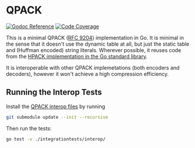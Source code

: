 # QPACK

[![Godoc Reference](https://img.shields.io/badge/godoc-reference-blue.svg?style=flat-square)](https://godoc.org/github.com/quic-go/qpack)
[![Code Coverage](https://img.shields.io/codecov/c/github/quic-go/qpack/master.svg?style=flat-square)](https://codecov.io/gh/quic-go/qpack)

This is a minimal QPACK ([RFC 9204](https://datatracker.ietf.org/doc/html/rfc9204)) implementation in Go. It is minimal in the sense that it doesn't use the dynamic table at all, but just the static table and (Huffman encoded) string literals. Wherever possible, it reuses code from the [HPACK implementation in the Go standard library](https://github.com/golang/net/tree/master/http2/hpack).

It is interoperable with other QPACK implemetations (both encoders and decoders), however it won't achieve a high compression efficiency.

## Running the Interop Tests

Install the [QPACK interop files](https://github.com/qpackers/qifs/) by running
```bash
git submodule update --init --recursive
```

Then run the tests:
```bash
go test -v ./integrationtests/interop/
```
